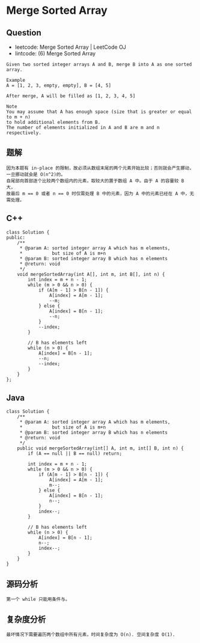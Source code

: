 # Merge Sorted Array

## Question

- leetcode: Merge Sorted Array | LeetCode OJ
- lintcode: (6) Merge Sorted Array

```
Given two sorted integer arrays A and B, merge B into A as one sorted array.

Example
A = [1, 2, 3, empty, empty], B = [4, 5]

After merge, A will be filled as [1, 2, 3, 4, 5]

Note
You may assume that A has enough space (size that is greater or equal to m + n)
to hold additional elements from B.
The number of elements initialized in A and B are m and n respectively.
```

## 题解
    
    因为本题有 in-place 的限制，故必须从数组末尾的两个元素开始比较；否则就会产生挪动，一旦挪动就会是 O(n^2)的。 
    自尾部向首部逐个比较两个数组内的元素，取较大的置于数组 A 中。由于 A 的容量较 B 大，
    故最后 m == 0 或者 n == 0 时仅需处理 B 中的元素，因为 A 中的元素已经在 A 中，无需处理。


## C++

    class Solution {
    public:
        /**
         * @param A: sorted integer array A which has m elements,
         *           but size of A is m+n
         * @param B: sorted integer array B which has n elements
         * @return: void
         */
        void mergeSortedArray(int A[], int m, int B[], int n) {
            int index = m + n - 1;
            while (m > 0 && n > 0) {
                if (A[m - 1] > B[n - 1]) {
                    A[index] = A[m - 1];
                    --m;
                } else {
                    A[index] = B[n - 1];
                    --n;
                }
                --index;
            }
    
            // B has elements left
            while (n > 0) {
                A[index] = B[n - 1];
                --n;
                --index;
            }
        }
    };

## Java

    class Solution {
        /**
         * @param A: sorted integer array A which has m elements,
         *           but size of A is m+n
         * @param B: sorted integer array B which has n elements
         * @return: void
         */
        public void mergeSortedArray(int[] A, int m, int[] B, int n) {
            if (A == null || B == null) return;
    
            int index = m + n - 1;
            while (m > 0 && n > 0) {
                if (A[m - 1] > B[n - 1]) {
                    A[index] = A[m - 1];
                    m--;
                } else {
                    A[index] = B[n - 1];
                    n--;
                }
                index--;
            }
    
            // B has elements left
            while (n > 0) {
                A[index] = B[n - 1];
                n--;
                index--;
            }
        }
    }

## 源码分析

    第一个 while 只能用条件与。

## 复杂度分析

    最坏情况下需要遍历两个数组中所有元素，时间复杂度为 O(n). 空间复杂度 O(1).
